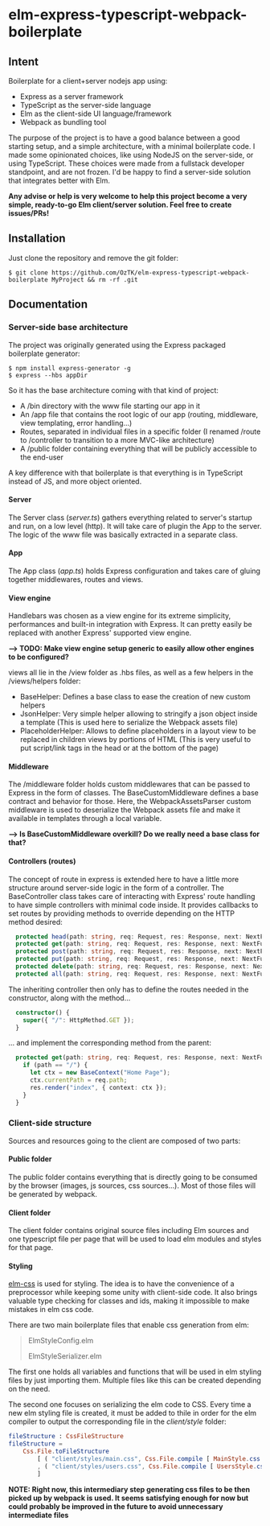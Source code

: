 # elm-express-typescript-webpack-boilerplate

## Intent

Boilerplate for a client+server nodejs app using:
- Express as a server framework
- TypeScript as the server-side language
- Elm as the client-side UI language/framework
- Webpack as bundling tool

The purpose of the project is to have a good balance between a good starting setup, and a simple architecture, with a minimal boilerplate code. I made some opinionated choices, like using NodeJS on the server-side, or using TypeScript. These choices were made from a fullstack developer standpoint, and are not frozen. I'd be happy to find a server-side solution that integrates better with Elm.

**Any advise or help is very welcome to help this project become a very simple, ready-to-go Elm client/server solution. Feel free to create issues/PRs!**

## Installation

Just clone the repository and remove the git folder:

```shell
$ git clone https://github.com/OzTK/elm-express-typescript-webpack-boilerplate MyProject && rm -rf .git
```

## Documentation

### Server-side base architecture

The project was originally generated using the Express packaged boilerplate generator:

```shell
$ npm install express-generator -g
$ express --hbs appDir
```

So it has the base architecture coming with that kind of project:
- A /bin directory with the www file starting our app in it
- An /app file that contains the root logic of our app (routing, middleware, view templating, error handling...)
- Routes, separated in individual files in a specific folder (I renamed /route to /controller to transition to a more MVC-like architecture)
- A /public folder containing everything that will be publicly accessible to the end-user

A key difference with that boilerplate is that everything is in TypeScript instead of JS, and more object oriented.

#### Server
The Server class (*server.ts*) gathers everything related to server's startup and run, on a low level (http). It will take care of plugin the App to the server. The logic of the www file was basically extracted in a separate class.

#### App
The App class (*app.ts*) holds Express configuration and takes care of gluing together middlewares, routes and views.

#### View engine
Handlebars was chosen as a view engine for its extreme simplicity, performances and built-in integration with Express. It can pretty easily be replaced with another Express' supported view engine.

**--> TODO: Make view engine setup generic to easily allow other engines to be configured?**

views all lie in the /view folder as .hbs files, as well as a few helpers in the /views/helpers folder:
- BaseHelper: Defines a base class to ease the creation of new custom helpers
- JsonHelper: Very simple helper allowing to stringify a json object inside a template (This is used here to serialize the Webpack assets file)
- PlaceholderHelper: Allows to define placeholders in a layout view to be replaced in children views by portions of HTML (This is very useful to put script/link tags in the head or at the bottom of the page)

#### Middleware
The /middleware folder holds custom middlewares that can be passed to Express in the form of classes. The BaseCustomMiddleware defines a base contract and behavior for those. Here, the WebpackAssetsParser custom middleware is used to deserialize the Webpack assets file and make it available in templates through a local variable.

**--> Is BaseCustomMiddleware overkill? Do we really need a base class for that?**

#### Controllers (routes)
The concept of route in express is extended here to have a little more structure around server-side logic in the form of a controller. The BaseController class takes care of interacting with Express' route handling to have simple controllers with minimal code inside. It provides callbacks to set routes by providing methods to override depending on the HTTP method desired:

```ts
  protected head(path: string, req: Request, res: Response, next: NextFunction): any {};
  protected get(path: string, req: Request, res: Response, next: NextFunction): any {};
  protected post(path: string, req: Request, res: Response, next: NextFunction): any {};
  protected put(path: string, req: Request, res: Response, next: NextFunction): any {};
  protected delete(path: string, req: Request, res: Response, next: NextFunction): any {};
  protected all(path: string, req: Request, res: Response, next: NextFunction): any {};
```

The inheriting controller then only has to define the routes needed in the constructor, along with the method...
```ts
  constructor() {
    super({ "/": HttpMethod.GET });
  }
```
... and implement the corresponding method from the parent:
```ts
  protected get(path: string, req: Request, res: Response, next: NextFunction): any {
    if (path == "/") {
      let ctx = new BaseContext("Home Page");
      ctx.currentPath = req.path;
      res.render("index", { context: ctx });
    }
  }
```

### Client-side structure

Sources and resources going to the client are composed of two parts:

#### Public folder
The public folder contains everything that is directly going to be consumed by the browser (images, js sources, css sources...). Most of those files will be generated by webpack.

#### Client folder
The client folder contains original source files including Elm sources and one typescript file per page that will be used to load elm modules and styles for that page.

#### Styling

[elm-css](https://github.com/rtfeldman/elm-css) is used for styling. The idea is to have the convenience of a preprocessor while keeping some unity with client-side code. It also brings valuable type checking for classes and ids, making it impossible to make mistakes in elm css code. 

There are two main boilerplate files that enable css generation from elm:

> ElmStyleConfig.elm
>
> ElmStyleSerializer.elm

The first one holds all variables and functions that will be used in elm styling files by just importing them. Multiple files like this can be created depending on the need.

The second one focuses on serializing the elm code to CSS. Every time a new elm styling file is created, it must be added to thile in order for the elm compiler to output the corresponding file in the *client/style* folder:

```elm
fileStructure : CssFileStructure
fileStructure =
    Css.File.toFileStructure
        [ ( "client/styles/main.css", Css.File.compile [ MainStyle.css ] )
        , ( "client/styles/users.css", Css.File.compile [ UsersStyle.css ] )
        ]
```

**NOTE: Right now, this intermediary step generating css files to be then picked up by webpack is used. It seems satisfying enough for now but could probably be improved in the future to avoid unnecessary intermediate files**